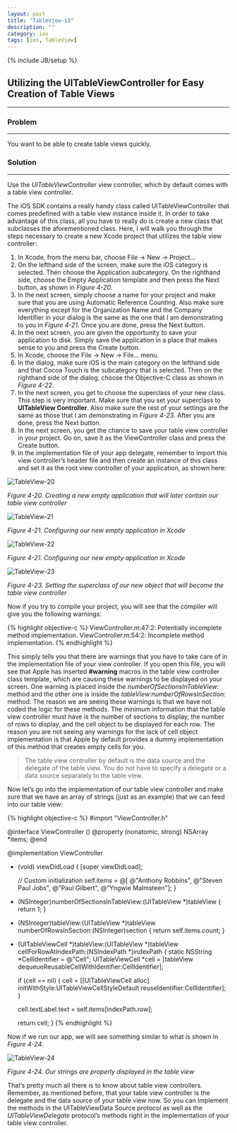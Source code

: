 ```yaml
---
layout: post
title: "TableView-13"
description: ""
category: ios
tags: [ios, TableView]
---
```

{% include JB/setup %}

## Utilizing the UITableViewController for Easy Creation of Table Views
---

### Problem
---

You want to be able to create table views quickly.

### Solution
---

Use the *UITableViewController* view controller, which by default comes with a table view controller.

The iOS SDK contains a really handy class called UITableViewController that comes predefined with a table view instance inside it. In order to take advantage of this class, all you have to really do is create a new class that subclasses the aforementioned class. Here, I will walk you through the steps necessary to create a new Xcode project that utilizes the table view controller:

1. In Xcode, from the menu bar, choose File → New → Project...
2. On the lefthand side of the screen, make sure the iOS category is selected. Then choose the Application subcategory. On the righthand side, choose the Empty Application template and then press the Next button, as shown in *Figure 4-20*.
3. In the next screen, simply choose a name for your project and make sure that you are using Automatic Reference Counting. Also make sure everything except for the Organization Name and the Company Identifier in your dialog is the same as the one that I am demonstrating to you in *Figure 4-21*. Once you are done, press the Next button.
4. In the next screen, you are given the opportunity to save your application to disk. Simply save the application in a place that makes sense to you and press the Create button.
5. In Xcode, choose the File → New → File... menu.
6. In the dialog, make sure iOS is the main category on the lefthand side and that Cocoa Touch is the subcategory that is selected. Then on the righthand side of the dialog, choose the Objective-C class as shown in *Figure 4-22*.
7. In the next screen, you get to choose the superclass of your new class. This step is very important. Make sure that you set your superclass to **UITableView Controller**. Also make sure the rest of your settings are the same as those that I am demonstrating in *Figure 4-23*. After you are done, press the Next button.
8. In the next screen, you get the chance to save your table view controller in your project. Go on, save it as the ViewController class and press the Create button.
9. In the implementation file of your app delegate, remember to import this view controller’s header file and then create an instance of this class and set it as the root view controller of your application, as shown here:

![TableView-20](/assets/img/ios/TableView-20.png)

*Figure 4-20. Creating a new empty application that will later contain our table view controller*

![TableView-21](/assets/img/ios/TableView-21.png)

*Figure 4-21. Configuring our new empty application in Xcode*


![TableView-22](/assets/img/ios/TableView-22.png)

*Figure 4-21. Configuring our new empty application in Xcode*


![TableView-23](/assets/img/ios/TableView-23.png)

*Figure 4-23. Setting the superclass of our new object that will become the table view controller*

Now if you try to compile your project, you will see that the compiler will give you the following warnings:

{% highlight objective-c %}
ViewController.m:47:2: Potentially incomplete method implementation.
ViewController.m:54:2: Incomplete method implementation.
{% endhighlight %}

This simply tells you that there are warnings that you have to take care of in the implementation file of your view controller. If you open this file, you will see that Apple has inserted **#warning** macros in the table view controller class template, which are causing these warnings to be displayed on your screen. One warning is placed inside the *numberOfSectionsInTableView:* method and the other one is inside the *tableView:numberOfRowsInSection:* method. The reason we are seeing these warnings is that we have not coded the logic for these methods. The minimum information that the table view controller must have is the number of sections to display, the number of rows to display, and the cell object to be displayed for each row. The reason you are not seeing any warnings for the lack of cell object implementation is that Apple by default provides a dummy implementation of this method that creates empty cells for you.

> The table view controller by default is the data source and the delegate of the table view. You do not have to specify a delegate or a data source separately to the table view.

Now let’s go into the implementation of our table view controller and make sure that we have an array of strings (just as an example) that we can feed into our table view:

{% highlight objective-c %}
#import "ViewController.h"

@interface ViewController ()
@property (nonatomic, strong) NSArray *items;
@end

@implementation ViewController

- (void) viewDidLoad {
	[super viewDidLoad];

	// Custom initialization
	self.items = @[ @"Anthony Robbins", @"Steven Paul Jobs", @"Paul Gilbert", @"Yngwie Malmsteen"];
}

- (NSInteger)numberOfSectionsInTableView:(UITableView *)tableView {
	return 1;
}

- (NSInteger)tableView:(UITableView *)tableView numberOfRowsInSection:(NSInteger)section {
	return self.items.count;
}

- (UITableViewCell *)tableView:(UITableView *)tableView cellForRowAtIndexPath:(NSIndexPath *)indexPath {
	static NSString *CellIdentifier = @"Cell";
	UITableViewCell *cell =
	[tableView dequeueReusableCellWithIdentifier:CellIdentifier];

	if (cell == nil) {
		cell = [[UITableViewCell alloc] initWithStyle:UITableViewCellStyleDefault reuseIdentifier:CellIdentifier];
	}

	cell.textLabel.text = self.items[indexPath.row];

	return cell;
}
{% endhighlight %}

Now if we run our app, we will see something similar to what is shown in *Figure 4-24*.

![TableView-24](/assets/img/ios/TableView-24.png)

*Figure 4-24. Our strings are properly displayed in the table view*

That’s pretty much all there is to know about table view controllers. Remember, as mentioned before, that your table view controller is the delegate and the data source of your table view now. So you can implement the methods in the UITableViewData Source protocol as well as the *UITableViewDelegate* protocol’s methods right in the implementation of your table view controller.
